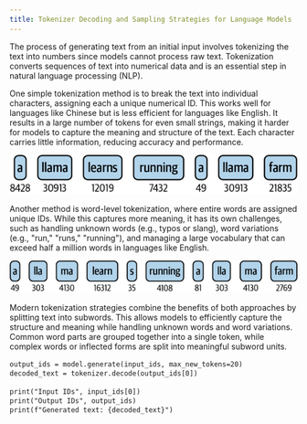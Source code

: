 ```yaml
---
title: Tokenizer Decoding and Sampling Strategies for Language Models
---
```



The process of generating text from an initial input involves tokenizing the text into numbers since models cannot process raw text. Tokenization converts sequences of text into numerical data and is an essential step in natural language processing (NLP).

One simple tokenization method is to break the text into individual characters, assigning each a unique numerical ID. This works well for languages like Chinese but is less efficient for languages like English. It results in a large number of tokens for even small strings, making it harder for models to capture the meaning and structure of the text. Each character carries little information, reducing accuracy and performance.

![hogaitdm_0202.png](/assets/images/hogaitdm_0202.png)

Another method is word-level tokenization, where entire words are assigned unique IDs. While this captures more meaning, it has its own challenges, such as handling unknown words (e.g., typos or slang), word variations (e.g., "run," "runs," "running"), and managing a large vocabulary that can exceed half a million words in languages like English.

![hogaitdm_0203.png](/assets/images/hogaitdm_0203.png)

Modern tokenization strategies combine the benefits of both approaches by splitting text into subwords. This allows models to efficiently capture the structure and meaning while handling unknown words and word variations. Common word parts are grouped together into a single token, while complex words or inflected forms are split into meaningful subword units.


```Python3
output_ids = model.generate(input_ids, max_new_tokens=20)
decoded_text = tokenizer.decode(output_ids[0])

print("Input IDs", input_ids[0])
print("Output IDs", output_ids)
print(f"Generated text: {decoded_text}")
```
